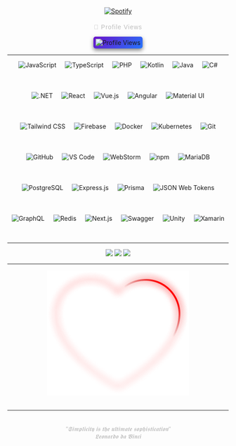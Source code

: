 &nbsp;<div align="center">
  [![Spotify](https://novatorem.vercel.app/api/spotify?background_color=0d1117&border_color=ffffff)](https://open.spotify.com/user/omnitenebris)
</div>
<div align="center" style="margin-top: 20px;">
  <p style="color: #bdbdbd; font-family: 'Arial', sans-serif; font-size: 14px; letter-spacing: 1px;">🌟 Profile Views</p>
  <img src="https://komarev.com/ghpvc/?username=YourUsername&color=blue&style=for-the-badge" alt="Profile Views" style="border-radius: 5px; padding: 5px; background: linear-gradient(135deg, #6a11cb, #2575fc); box-shadow: 0 4px 10px rgba(0, 0, 0, 0.5);"/>
</div>

---

<p align="center" style="display: flex; flex-wrap: wrap; gap: 20px; justify-content: center;">
  <img src="https://cdn.jsdelivr.net/gh/devicons/devicon/icons/javascript/javascript-original.svg" height="50" alt="JavaScript"/>
  <img src="https://cdn.jsdelivr.net/gh/devicons/devicon/icons/typescript/typescript-original.svg" height="50" alt="TypeScript"/>
  <img src="https://www.php.net/images/logos/new-php-logo.svg" height="50" alt="PHP"/>
  <img src="https://cdn.jsdelivr.net/gh/devicons/devicon/icons/kotlin/kotlin-original.svg" height="50" alt="Kotlin"/>
  <img src="https://cdn.jsdelivr.net/gh/devicons/devicon/icons/java/java-original.svg" height="50" alt="Java"/>
  <img src="https://cdn.jsdelivr.net/gh/devicons/devicon/icons/csharp/csharp-original.svg" height="50" alt="C#"/>
  <img src="https://cdn.jsdelivr.net/gh/devicons/devicon/icons/dot-net/dot-net-original.svg" height="50" alt=".NET"/>
  <img src="https://cdn.jsdelivr.net/gh/devicons/devicon/icons/react/react-original.svg" height="50" alt="React"/>
  <img src="https://cdn.jsdelivr.net/gh/devicons/devicon/icons/vuejs/vuejs-original.svg" height="50" alt="Vue.js"/>
  <img src="https://cdn.jsdelivr.net/gh/devicons/devicon/icons/angularjs/angularjs-original.svg" height="50" alt="Angular"/>
  <img src="https://cdn.jsdelivr.net/gh/devicons/devicon/icons/materialui/materialui-original.svg" height="50" alt="Material UI"/>
  <img src="https://upload.wikimedia.org/wikipedia/commons/d/d5/Tailwind_CSS_Logo.svg" height="50" alt="Tailwind CSS"/>
  <img src="https://cdn.jsdelivr.net/gh/devicons/devicon/icons/firebase/firebase-plain.svg" height="50" alt="Firebase"/>
  <img src="https://cdn.jsdelivr.net/gh/devicons/devicon/icons/docker/docker-original.svg" height="50" alt="Docker"/>
  <img src="https://cdn.jsdelivr.net/gh/devicons/devicon/icons/kubernetes/kubernetes-plain.svg" height="50" alt="Kubernetes"/>
  <img src="https://cdn.jsdelivr.net/gh/devicons/devicon/icons/git/git-original.svg" height="50" alt="Git"/>
  <img src="https://cdn.jsdelivr.net/gh/devicons/devicon/icons/github/github-original.svg" height="50" alt="GitHub"/>
  <img src="https://cdn.jsdelivr.net/gh/devicons/devicon/icons/vscode/vscode-original.svg" height="50" alt="VS Code"/>
  <img src="https://cdn.jsdelivr.net/gh/devicons/devicon/icons/webstorm/webstorm-original.svg" height="50" alt="WebStorm"/>
  <img src="https://cdn.jsdelivr.net/gh/devicons/devicon/icons/npm/npm-original-wordmark.svg" height="50" alt="npm"/>
  <img src="https://cdn.jsdelivr.net/gh/devicons/devicon/icons/mariadb/mariadb-original.svg" height="50" alt="MariaDB"/>
  <img src="https://cdn.jsdelivr.net/gh/devicons/devicon/icons/postgresql/postgresql-original.svg" height="50" alt="PostgreSQL"/>
  <img src="https://cdn.jsdelivr.net/gh/devicons/devicon/icons/express/express-original.svg" height="50" alt="Express.js"/>
  <img src="https://cdn.jsdelivr.net/gh/devicons/devicon/icons/prisma/prisma-original.svg" height="50" alt="Prisma"/>
  <img src="https://cdn.jsdelivr.net/gh/devicons/devicon/icons/json/json-original.svg" height="50" alt="JSON Web Tokens"/>
  <img src="https://cdn.jsdelivr.net/gh/devicons/devicon/icons/graphql/graphql-plain.svg" height="50" alt="GraphQL"/>
  <img src="https://cdn.jsdelivr.net/gh/devicons/devicon/icons/redis/redis-original.svg" height="50" alt="Redis"/>
  <img src="https://cdn.jsdelivr.net/gh/devicons/devicon/icons/nextjs/nextjs-original.svg" height="50" alt="Next.js"/>
  <img src="https://cdn.jsdelivr.net/gh/devicons/devicon/icons/swagger/swagger-original.svg" height="50" alt="Swagger"/>
  <img src="https://cdn.jsdelivr.net/gh/devicons/devicon/icons/unity/unity-original.svg" height="50" alt="Unity"/>
  <img src="https://cdn.jsdelivr.net/gh/devicons/devicon/icons/xamarin/xamarin-original.svg" height="50" alt="Xamarin"/>
</p>

---

<p align="center">
  <img src="https://github-readme-stats.vercel.app/api?username=YourUsername&show_icons=true&theme=dark&count_private=true" height="165">
<img src="https://github-readme-stats.vercel.app/api?username=paulp111&show_icons=true&theme=dark" height="165">
  <img src="https://github-readme-stats.vercel.app/api/top-langs/?username=YourUsername&theme=dark&layout=compact" height="165">
</p>

---

<p align="center">
  <img src="https://raw.githubusercontent.com/paulp111/paulp111/main/assets/6.png" alt="Banner"/>
</p>

<div align="center" style="margin-top: 30px; padding: 20px; border-top: 1px solid #2e2e2e;">
  <p style="color:#bdbdbd; font-size:14px; font-family:'Verdana', sans-serif; font-style:italic;">
    "𝕾𝖎𝖒𝖕𝖑𝖎𝖈𝖎𝖙𝖞 𝖎𝖘 𝖙𝖍𝖊 𝖚𝖑𝖙𝖎𝖒𝖆𝖙𝖊 𝖘𝖔𝖕𝖍𝖎𝖘𝖙𝖎𝖈𝖆𝖙𝖎𝖔𝖓"  
    <br>𝕷𝖊𝖔𝖓𝖆𝖗𝖉𝖔 𝖉𝖆 𝖁𝖎𝖓𝖈𝖎
  </p>
</div>

